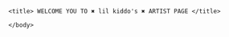 <!DOCTYPE html>
<html>
  <head>
    <meta charset="utf-8">
    <meta name="viewport" content="width=device-width, initial-scale=1">
    
    <title> WELCOME YOU TO ✖ lil kiddo's ✖ ARTIST PAGE </title>
    
  </head>
  
  <body>
    
    </body>
 
  
  </html>

